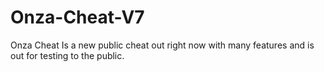 # Onza-Cheat-V7
Onza Cheat Is a new public cheat out right now with many features and is out for testing to the public.
